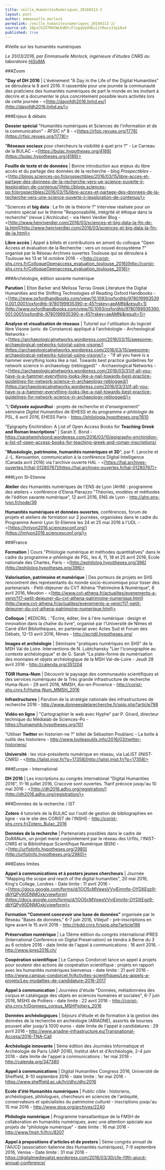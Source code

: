 ```yaml
---
title: veille_HumanitesNumeriques_20160313-2
layout: post
author: emmanuelle.morlock
permalink: /veille_humanitesnumeriques_20160313-2/
source-id: 1QpxChZX7M45WLKdDtcFJugqVpU4EuiitRwvs3Jp1Au4
published: true
---
```

#Veille sur les humanités numériques 

*Le 31/03/2016, par Emmanuelle Morlock, ingénieure d'études CNRS au laboratoire [HiSoMA](http://www.hisoma.mom.fr)*

###Zoom

**"Day of DH 2016** | L'événement "A Day in the Life of the Digital Humanities" se déroulera le 8 avril 2016. Il rassemble pour une journée la communauté des praticiens des humanités numériques de part le monde en les invitant à décrire et à documenter le plus concrètement possible leurs activités lors de cette journée - <[http://dayofdh2016.linhd.es/](http://dayofdh2016.linhd.es/)>	

###Enjeux & débats

**Dossier spécial** "Humanités numériques et Sciences de l'information et de la communication" - *RFSIC* n° 8 - <[https://rfsic.revues.org/1778](https://rfsic.revues.org/1778)>

"**Réseaux sociaux** pour chercheurs la visibilité à quel prix ?" - Le Carreau de la BULAC - <[https://bulac.hypotheses.org/4189](https://bulac.hypotheses.org/4189)>

**Fouille de texte et de données** | Bonne introduction aux enjeux du libre accès et du partage des données de la recherche - blog *Prospectibles* - <[http://blogs.sciences-po.fr/prospectibles/2016/03/15/libre-acces-et-partage-des-donnees-de-la-recherche-vers-ue-science-ouverte-ii-lexploration-de-contenus/](http://blogs.sciences-po.fr/prospectibles/2016/03/15/libre-acces-et-partage-des-donnees-de-la-recherche-vers-une-science-ouverte-ii-lexploration-de-contenus/)>

"Sciences et **big data** : La fin de la théorie ?" Interview réalisée pour un numéro spécial sur le thème "Responsabilité, intégrité et éthique dans la recherche" (revue *L'Archicube*) - via Henri Verdier Blog - <[http://www.henriverdier.com/2016/03/sciences-et-big-data-la-fin-de-la.html](http://www.henriverdier.com/2016/03/sciences-et-big-data-la-fin-de-la.html)>

**Libre accès** | Appel à billets et contributions en amont du colloque "Open Access et évaluation de la Recherche : vers un nouvel écosystème ?" organisé par le Réseau Archives ouvertes Toulouse qui se déroulera à Toulouse les 13 et 14 octobre 2016 - <[http://corist-shs.cnrs.fr/ColloqueOpenaccess_evaluation_toulouse_2016](http://corist-shs.cnrs.fr/ColloqueOpenaccess_evaluation_toulouse_2016)>

###Archéologie, édition savante numérique

**Parution** | Elton Barker and Melissa Terras Greek Literature the Digital Humanities and the Shifting Technologies of Reading Oxford Handbooks - <[http://www.oxfordhandbooks.com/view/10.1093/oxfordhb/9780199935390.001.0001/oxfordhb-9780199935390-e-45?rskey=aeAMNi&result=1](http://www.oxfordhandbooks.com/view/10.1093/oxfordhb/9780199935390.001.0001/oxfordhb-9780199935390-e-45?rskey=aeAMNi&result=1)>

**Analyse et visualisation de réseaux** | Tutoriel sur l'utilisation du logiciel libre Visone (univ. de Constance) appliqué à l'archéologie - Archeological Networks - <[https://archaeologicalnetworks.wordpress.com/2016/03/15/awesome-archaeological-networks-tutorial-using-visone/](https://archaeologicalnetworks.wordpress.com/2016/03/15/awesome-archaeological-networks-tutorial-using-visone/)> - "If all you have is a hammer everything looks like a nail. Towards best practice guidelines for network science in archaeology (reblogged)" - Archaeological Networks - <[https://archaeologicalnetworks.wordpress.com/2016/03/31/if-all-you-have-is-a-hammer-everything-looks-like-a-nail-towards-best-practice-guidelines-for-network-science-in-archaeology-reblogged/](https://archaeologicalnetworks.wordpress.com/2016/03/31/if-all-you-have-is-a-hammer-everything-looks-like-a-nail-towards-best-practice-guidelines-for-network-science-in-archaeology-reblogged/)>

"L'**Odyssée aujourdhui** : projets de recherche et d'enseignement" séminaire *Digital Humanities* de lEHESS et du programme *e-philologie* de PSL, 6 avril 2016, EHESS Paris - <https://philologia.hypotheses.org/1610>

 

"Epigraphy Enchiridion: A List of Open Access Books for **Teaching Greek and Roman Inscriptions**" | Sarah E. Bond - <https://sarahemilybond.wordpress.com/2016/03/10/epigraphy-enchiridion-a-list-of-open-access-books-for-teaching-greek-and-roman-inscriptions/>

 

"**Muséologie, patrimoine, humanités numériques et 3D**", par F. Laroche et J.-L. Kerouanton, communication à la conférence Digital Intelligence (Canada avril 2016) via l'archive ouverte HAL - <[https://hal.archives-ouvertes.fr/hal-01280767](https://hal.archives-ouvertes.fr/hal-01280767)>

###Lyon St-Etienne

**Atelier** des Humanités numériques de l'ENS de Lyon (AHN) : programme des ateliers + conférence d'Elena Pierazzo "Théories, modèles et méthodes de l'édition savante numérique", 12 avril 2016, ENS de Lyon - <http://ahn.ens-lyon.fr/node/39>

**Humanités numériques et données ouvertes**, conférences, forum de projets et ateliers de formation sur 2 journées, organisées dans le cadre du Programme Avenir Lyon St-Etienne les 24 et 25 mai 2016 à l'UDL - <[https://hnlyon2016.sciencesconf.org/](https://hnlyon2016.sciencesconf.org/)>

###France

**Formation** | Cours "Philologie numérique et méthodes quantitatives" dans le cadre du programme *e-philologie* de PSL, les 4, 11, 18 et 25 avril 2016, Ecole nationale des Chartes, Paris - <[http://ephilolog.hypotheses.org/396](http://ephilolog.hypotheses.org/396)>

**Valorisation, patrimoine et numérique** | Des porteurs de projets en SHS rencontrent des représentants du monde socio-économique pour tisser des partenariats - Petit-déjeuner du CVT Athéna "Patrimoine & Numérique", 6 avril 2016, Meudon - <[http://www.cvt-athena.fr/actualites/evenements-a-venir/117-petit-dejeuner-du-cvt-athena-patrimoine-numerique.html](http://www.cvt-athena.fr/actualites/evenements-a-venir/117-petit-dejeuner-du-cvt-athena-patrimoine-numerique.html)>

**Colloque** | #EDICRIL : "Écrire, éditer, lire à l'ère numérique : design et innovation dans la chaîne du livre", organisé par l'Université de Nîmes et Carré d’Art Bibliothèques, en partenariat avec Actes Sud et Forum des Débats, 12-13 avril 2016, Nîmes - <http://ecridil.hypotheses.org/>

**Images et archéologie** | Séminaire "pratiques numériques en SHS" de la MSH Val de Loire. Interventions de N. Lubtchansky "Lier l'iconographie au contexte archéologique" et de G. Sarah "La plate-forme de numérisation des monnaies et objets archéologique de la MSH Val-de-Loire - Jeudi 28 avril 2016 - <http://calenda.org/351204>

**TGIR Huma-Num** | Découvrir le paysage des communautés scientifiques et des services numériques de la Très grande infrastructure de recherche Huma-Num - 29 avril 2016, MMSH, Aix-en-Provence - <http://corist-shs.cnrs.fr/Huma-Num_MMSH_2016>

**Infrastructures** | Parution de la stratégie nationale des infrastructures de recherche 2016 - <http://www.donneesdelarecherche.fr/spip.php?article798>

**Vidéo en ligne** | "Cartographier le web avec Hyphe" par P. Girard, directeur technique du Médialab de Sciences-Po - <https://humamshb.hypotheses.org/101>

 

"Utiliser **Twitter** en historien-ne ?" billet de Sébastien Poublanc - La boîte à outils des historiens - <http://www.boiteaoutils.info/2016/03/twitter-historiens/>

 

**Université** : les vice-présidents numérique en réseau, via LaLIST (INIST-CNRS) - <[http://lalist.inist.fr/?p=17358](http://lalist.inist.fr/?p=17358)>

###Europe - International

**DH 2016** | Les inscriptions au congrès international "Digital Humanities 2016", 11-16 juillet 2016, Cracovie sont ouvertes. Ttarif précoce jusqu'au 10 mai 2016 - <[http://dh2016.adho.org/registration/](http://dh2016.adho.org/registration/)>

###Données de la recherche / IST

**Zotero** 4 tutoriels de la BULAC sur l'outil de gestion de bibliographies en ligne - via le site des CORIST de l'INSHS - http://corist-shs.cnrs.fr/Zotero_Bulac_2016

**Données de la recherche** | Partenariats possibles dans le cadre de DoRANum, un projet mené conjointement par le réseau des Urfits, l'INIST-CNRS et la Bibliothèque Scientifique Numérique (BSN) - <[http://urfistinfo.hypotheses.org/2980](http://urfistinfo.hypotheses.org/2980)>

###Dates limites

**Appel à communications et à posters jeunes chercheurs** | Journée "Mapping the scope and reach of the digital humanities", 20 mai 2016, King's College, Londres - Date limite : 11 avril 2016 - <[https://docs.google.com/forms/d/1OO5cMVqwsVVyjEjmnfq-OYDXEgz9-dbYQPy90DNMOxk/viewform](https://docs.google.com/forms/d/1OO5cMVqwsVVyjEjmnfq-OYDXEgz9-dbYQPy90DNMOxk/viewform)>

**Formation "Comment concevoir une base de données"** organisée par le Réseau "Bases de données," 6-7 juin 2016, Villejuif - pré-inscriptions en ligne avant le 15 avril 2016 - <http://rbdd.cnrs.fr/spip.php?article196>

 

**Préservation numérique** | La 13ème édition du congrès international iPRES (International Conference on Digital Preservation) se tiendra à Berne du 3 au 6 octobre 2016 - date limite de l'appel à communications : 16 avril 2016. - <http://www.ipres2016.ch/>

 

**Coopération scientifique** | Le Campus Condorcet lance un appel à projets pour soutenir des actions de coopération scientifique : projets en rapport avec les humanités numériques bienvenus - date limite : 21 avril 2016 - <http://www.campus-condorcet.fr/Activites-scientifiques/Les-appels-a-projets/Les-modalites-de-candidature-2016-2017>

 

**Appel à communication** | Journées d'étude "Données, métadonnées des corpus et catalogage des objets en sciences humaines et sociales", 6-7 juin 2016, MSHS de Poitiers - date limite : 22 avril 2016 - <http://corist-shs.cnrs.fr/Donnees_corpus_MSHPoitiers_2016>

 

**Données archéologiques** | Séjours d'étude et de formation à la gestion des données de la recherche en archéologie (ARIADNE), assortis de bourses pouvant aller jusqu'à 1000 euros - date limite de l'appel à candidatures : 29 avril 2016 - <http://www.ariadne-infrastructure.eu/Transnational-Access/2016-TNA-Call>

 

**Archéologie innovante** | 5ème édition des Journées Informatique et Archéologie de Paris (JIAP 2016), Institut dArt et d'Archéologie, 2-4 juin 2016 - date limite de l'appel à communications : 1er mai 2016 - <http://calenda.org/347380>

 

**Appel à communications** | Digital Humanities Congress 2016, Université de Sheffield, 8-10 septembre 2016 - date limite : 1er mai 2016 - <https://www.sheffield.ac.uk/hri/dhc/dhc2016>

 

**Ecole d'été Humanités numériques** | Public cible : historiens, archéologues, philologues, chercheurs en sciences de l'antiquité, conservateurs et spécialistes du patrimoine culturel - inscriptions jusqu'au 15 mai 2016 - <http://www.stoa.org/archives/2240>

 

**Philologie numérique** | Programme transatlantique de la FMSH de collaboration en humanités numériques, avec une attention spéciale aux projets de "philologie numérique" - date limite : 16 mai 2016 - <http://www.fmsh.fr/fr/c/8207>

 

**Appel à propositions d'articles et de posters** | 5ème congrès annuel de l'AIUCD (association italienne des Humanités numériques), 7-9 septembre 2016, Venise - Date limite : 31 mai 2016 - <https://digitalmedievalist.wordpress.com/2016/03/30/cfp-fifth-aiucd-annual-conference/>

